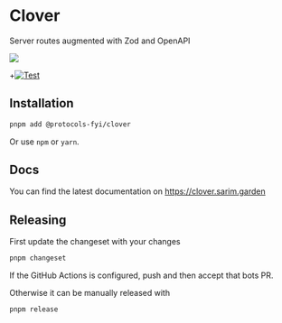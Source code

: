 # Clover

Server routes augmented with Zod and OpenAPI

![](./assets/cover.png)

+[![Test](https://github.com/protocols-fyi/clover/actions/workflows/test.yml/badge.svg)](https://github.com/protocols-fyi/clover/actions/workflows/test.yml)

## Installation

```bash
pnpm add @protocols-fyi/clover
```

Or use `npm` or `yarn`.

## Docs

You can find the latest documentation on <https://clover.sarim.garden>

## Releasing

First update the changeset with your changes

```bash
pnpm changeset
```

If the GitHub Actions is configured, push and then accept that bots PR.

Otherwise it can be manually released with

```bash
pnpm release
```
